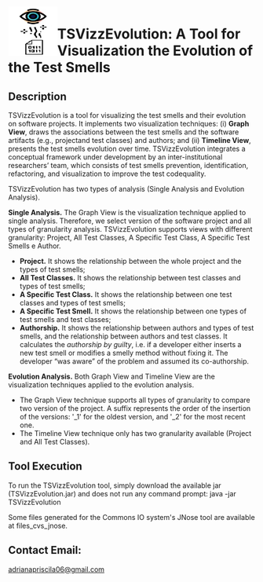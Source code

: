 <img align="left" width="100" height="100" src="https://github.com/AdrianaPriscilaSantos/TSVizzEvolution/blob/master/logo_tsvizz.png">

# TSVizzEvolution: A Tool for Visualization the Evolution of the Test Smells 

## Description
TSVizzEvolution is a tool for visualizing the test smells and their evolution on software projects. 
It implements two visualization techniques: (i) **Graph View**, draws the associations between the test smells and the software artifacts (e.g., projectand test classes) and authors; and (ii) **Timeline View**, presents the test smells evolution over time.
TSVizzEvolution integrates a conceptual framework under development by an inter-institutional researchers’ team, which consists of test smells prevention, identification, refactoring, and visualization to improve the test codequality. 


TSVizzEvolution has two types of analysis (Single Analysis and Evolution Analysis).
  
**Single Analysis.** The Graph View is the visualization technique applied to single analysis. Therefore, we select version of the software
project and all types of granularity analysis. TSVizzEvolution supports views with different granularity: Project, All Test Classes, A Specific Test Class, A Specific Test Smells e Author. 
  - **Project.** It shows the relationship between the whole project and the types of test smells;
  - **All Test Classes.** It shows the relationship between test classes and types of test smells;
  - **A Specific Test Class.** It shows the relationship between one test classes and types of test smells;
  - **A Specific Test Smell.** It shows the relationship between one types of test smells and test classes;
  - **Authorship.** It shows the relationship between authors and types of test smells, and the relationship between authors and test classes. It calculates the *authorship by guilty*, i.e. if a developer either inserts a new test smell or modifies a smelly method without fixing it. The developer “was aware” of the problem and assumed its co-authorship.

**Evolution Analysis.** Both Graph View and Timeline View are the visualization techniques applied to the evolution analysis. 
  - The Graph View technique supports all types of granularity to compare two version of the project. A suffix represents the order of the insertion of the versions: '_1' for the oldest version, and '_2' for the most recent one.
  - The Timeline View technique only has two granularity available (Project and All Test Classes). 
  
## Tool Execution

To run the TSVizzEvolution tool, simply download the available jar (TSVizzEvolution.jar) and does not run any command prompt: java -jar TSVizzEvolution

Some files generated for the Commons IO system's JNose tool are available at files_cvs_jnose.

## Contact Email:
adrianapriscila06@gmail.com
